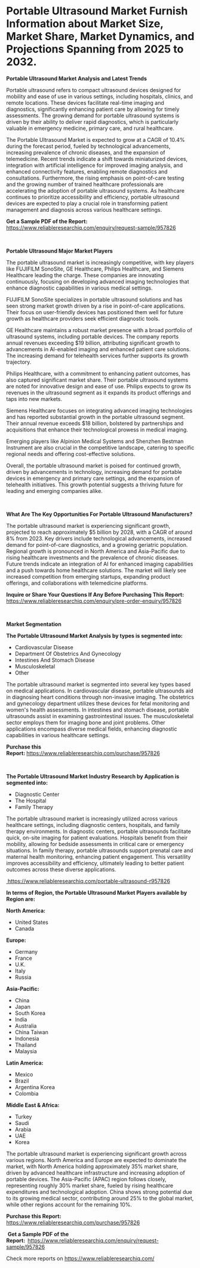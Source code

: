 <p><h1>Portable Ultrasound Market Furnish Information about Market Size, Market Share, Market Dynamics, and Projections Spanning from 2025 to 2032.</h1></p><p><strong>Portable Ultrasound Market Analysis and Latest Trends</strong></p>
<p><p>Portable ultrasound refers to compact ultrasound devices designed for mobility and ease of use in various settings, including hospitals, clinics, and remote locations. These devices facilitate real-time imaging and diagnostics, significantly enhancing patient care by allowing for timely assessments. The growing demand for portable ultrasound systems is driven by their ability to deliver rapid diagnostics, which is particularly valuable in emergency medicine, primary care, and rural healthcare.</p><p>The Portable Ultrasound Market is expected to grow at a CAGR of 10.4% during the forecast period, fueled by technological advancements, increasing prevalence of chronic diseases, and the expansion of telemedicine. Recent trends indicate a shift towards miniaturized devices, integration with artificial intelligence for improved imaging analysis, and enhanced connectivity features, enabling remote diagnostics and consultations. Furthermore, the rising emphasis on point-of-care testing and the growing number of trained healthcare professionals are accelerating the adoption of portable ultrasound systems. As healthcare continues to prioritize accessibility and efficiency, portable ultrasound devices are expected to play a crucial role in transforming patient management and diagnosis across various healthcare settings.</p></p>
<p><strong>Get a Sample PDF of the Report:&nbsp;</strong> <a href="https://www.reliableresearchiq.com/enquiry/request-sample/957826?utm_campaign=2238&utm_medium=2&utm_source=Github&utm_content=ia&utm_term=03032025&utm_id=portable-ultrasound">https://www.reliableresearchiq.com/enquiry/request-sample/957826</a></p>
<p>&nbsp;</p>
<p><strong>Portable Ultrasound Major Market Players</strong></p>
<p><p>The portable ultrasound market is increasingly competitive, with key players like FUJIFILM SonoSite, GE Healthcare, Philips Healthcare, and Siemens Healthcare leading the charge. These companies are innovating continuously, focusing on developing advanced imaging technologies that enhance diagnostic capabilities in various medical settings.</p><p>FUJIFILM SonoSite specializes in portable ultrasound solutions and has seen strong market growth driven by a rise in point-of-care applications. Their focus on user-friendly devices has positioned them well for future growth as healthcare providers seek efficient diagnostic tools.</p><p>GE Healthcare maintains a robust market presence with a broad portfolio of ultrasound systems, including portable devices. The company reports annual revenues exceeding $19 billion, attributing significant growth to advancements in AI-enabled imaging and enhanced patient care solutions. The increasing demand for telehealth services further supports its growth trajectory.</p><p>Philips Healthcare, with a commitment to enhancing patient outcomes, has also captured significant market share. Their portable ultrasound systems are noted for innovative design and ease of use. Philips expects to grow its revenues in the ultrasound segment as it expands its product offerings and taps into new markets.</p><p>Siemens Healthcare focuses on integrating advanced imaging technologies and has reported substantial growth in the portable ultrasound segment. Their annual revenue exceeds $18 billion, bolstered by partnerships and acquisitions that enhance their technological prowess in medical imaging.</p><p>Emerging players like Alpinion Medical Systems and Shenzhen Bestman Instrument are also crucial in the competitive landscape, catering to specific regional needs and offering cost-effective solutions.</p><p>Overall, the portable ultrasound market is poised for continued growth, driven by advancements in technology, increasing demand for portable devices in emergency and primary care settings, and the expansion of telehealth initiatives. This growth potential suggests a thriving future for leading and emerging companies alike.</p></p>
<p>&nbsp;</p>
<p><strong>What Are The Key Opportunities For Portable Ultrasound Manufacturers?</strong></p>
<p><p>The portable ultrasound market is experiencing significant growth, projected to reach approximately $5 billion by 2028, with a CAGR of around 8% from 2023. Key drivers include technological advancements, increased demand for point-of-care diagnostics, and a growing geriatric population. Regional growth is pronounced in North America and Asia-Pacific due to rising healthcare investments and the prevalence of chronic diseases. Future trends indicate an integration of AI for enhanced imaging capabilities and a push towards home healthcare solutions. The market will likely see increased competition from emerging startups, expanding product offerings, and collaborations with telemedicine platforms.</p></p>
<p><strong>Inquire or Share Your Questions If Any Before Purchasing This Report:</strong> <a href="https://www.reliableresearchiq.com/enquiry/pre-order-enquiry/957826?utm_campaign=2238&utm_medium=2&utm_source=Github&utm_content=ia&utm_term=03032025&utm_id=portable-ultrasound">https://www.reliableresearchiq.com/enquiry/pre-order-enquiry/957826</a></p>
<p>&nbsp;</p>
<p><strong>Market Segmentation</strong></p>
<p><strong>The Portable Ultrasound Market Analysis by types is segmented into:</strong></p>
<p><ul><li>Cardiovascular Disease</li><li>Department Of Obstetrics And Gynecology</li><li>Intestines And Stomach Disease</li><li>Musculoskeletal</li><li>Other</li></ul></p>
<p><p>The portable ultrasound market is segmented into several key types based on medical applications. In cardiovascular disease, portable ultrasounds aid in diagnosing heart conditions through non-invasive imaging. The obstetrics and gynecology department utilizes these devices for fetal monitoring and women's health assessments. In intestines and stomach disease, portable ultrasounds assist in examining gastrointestinal issues. The musculoskeletal sector employs them for imaging bone and joint problems. Other applications encompass diverse medical fields, enhancing diagnostic capabilities in various healthcare settings.</p></p>
<p><strong>Purchase this Report:&nbsp;</strong><a href="https://www.reliableresearchiq.com/purchase/957826?utm_campaign=2238&utm_medium=2&utm_source=Github&utm_content=ia&utm_term=03032025&utm_id=portable-ultrasound">https://www.reliableresearchiq.com/purchase/957826</a></p>
<p>&nbsp;</p>
<p><strong>The Portable Ultrasound Market Industry Research by Application is segmented into:</strong></p>
<p><ul><li>Diagnostic Center</li><li>The Hospital</li><li>Family Therapy</li></ul></p>
<p><p>The portable ultrasound market is increasingly utilized across various healthcare settings, including diagnostic centers, hospitals, and family therapy environments. In diagnostic centers, portable ultrasounds facilitate quick, on-site imaging for patient evaluations. Hospitals benefit from their mobility, allowing for bedside assessments in critical care or emergency situations. In family therapy, portable ultrasounds support prenatal care and maternal health monitoring, enhancing patient engagement. This versatility improves accessibility and efficiency, ultimately leading to better patient outcomes across these diverse applications.</p></p>
<p><a href="https://www.reliableresearchiq.com/portable-ultrasound-r957826?utm_campaign=2238&utm_medium=2&utm_source=Github&utm_content=ia&utm_term=03032025&utm_id=portable-ultrasound">&nbsp;https://www.reliableresearchiq.com/portable-ultrasound-r957826</a></p>
<p><strong>In terms of Region, the Portable Ultrasound Market Players available by Region are:</strong></p>
<p>
    <p> <strong> North America: </strong>
        <ul>
            <li>United States</li>
            <li>Canada</li>
        </ul>
        </p> 
    <p> <strong> Europe: </strong>
        <ul>
            <li>Germany</li>
            <li>France</li>
            <li>U.K.</li>
            <li>Italy</li>
            <li>Russia</li>
        </ul>
        </p> 
    <p> <strong> Asia-Pacific: </strong>
        <ul>
            <li>China</li>
            <li>Japan</li>
            <li>South Korea</li>
            <li>India</li>
            <li>Australia</li>
            <li>China Taiwan</li>
            <li>Indonesia</li>
            <li>Thailand</li>
            <li>Malaysia</li>
        </ul>
        </p> 
    <p> <strong> Latin America: </strong>
        <ul>
            <li>Mexico</li>
            <li>Brazil</li>
            <li>Argentina Korea</li>
            <li>Colombia</li>
        </ul>
        </p> 
    <p> <strong> Middle East & Africa: </strong>
        <ul>
            <li>Turkey</li>
            <li>Saudi</li>
            <li>Arabia</li>
            <li>UAE</li>
            <li>Korea</li>
        </ul>
    </p>
    </p>
<p><p>The portable ultrasound market is experiencing significant growth across various regions. North America and Europe are expected to dominate the market, with North America holding approximately 35% market share, driven by advanced healthcare infrastructure and increasing adoption of portable devices. The Asia-Pacific (APAC) region follows closely, representing roughly 30% market share, fueled by rising healthcare expenditures and technological adoption. China shows strong potential due to its growing medical sector, contributing around 25% to the global market, while other regions account for the remaining 10%.</p></p>
<p><strong>Purchase this Report: </strong><a href="https://www.reliableresearchiq.com/purchase/957826?utm_campaign=2238&utm_medium=2&utm_source=Github&utm_content=ia&utm_term=03032025&utm_id=portable-ultrasound">https://www.reliableresearchiq.com/purchase/957826</a></p>
<p>&nbsp;<strong>Get a Sample PDF of the Report:&nbsp;&nbsp;</strong><a href="https://www.reliableresearchiq.com/enquiry/request-sample/957826?utm_campaign=2238&utm_medium=2&utm_source=Github&utm_content=ia&utm_term=03032025&utm_id=portable-ultrasound">https://www.reliableresearchiq.com/enquiry/request-sample/957826</a></p>
<p><strong></strong></p>
<p>Check more reports on <a href="https://www.reliableresearchiq.com/?utm_campaign=2238&utm_medium=2&utm_source=Github&utm_content=ia&utm_term=03032025&utm_id=portable-ultrasound">https://www.reliableresearchiq.com/</a></p>